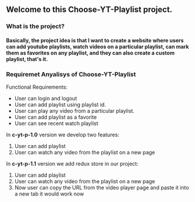 ## Welcome to this Choose-YT-Playlist project. 

### What is the project?
  #### Basically, the project idea is that I want to create a website where users can add youtube playlists, watch videos on a particular playlist, can mark them as favorites on any playlist, and they can also create a custom playlist, that's it.


### Requiremet Anyalisys of Choose-YT-Playlist 

Functional Requirements:
 - User can login and logout
 - User can add playlist using playlist id.
 - User can play any video from a particular playlist.
 - User can add playlist as a favorite
 - User can see recent watch playlist 

In **c-yt-p-1.0** version we develop two features:
 1. User can add playlist
 2. User can watch any video from the playlist on a new page  

In **c-yt-p-1.1** version we add redux store in our project:
 1. User can add playlist
 2. User can watch any video from the playlist on a new page 
 3. Now user can copy the URL from the video player page and paste it into a new tab it would work now
